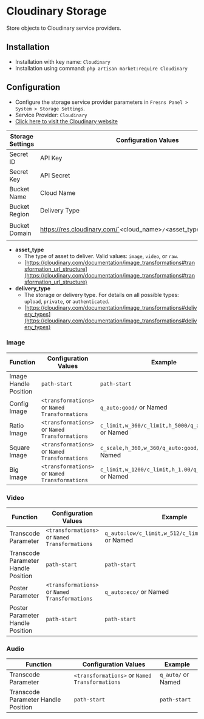 # Cloudinary Storage

Store objects to Cloudinary service providers.

## Installation

- Installation with key name: `Cloudinary`
- Installation using command: `php artisan market:require Cloudinary`

## Configuration

- Configure the storage service provider parameters in `Fresns Panel > System > Storage Settings`.
- Service Provider: `Cloudinary`
- [Click here to visit the Cloudinary website](https://console.cloudinary.com/invites/lpov9zyyucivvxsnalc5/qq5tle7olqu96r75rodt?t=default)

| Storage Settings | Configuration Values | Example |
| --- | --- | --- |
| Secret ID | API Key | `691595272023297` |
| Secret Key | API Secret | `NRTJiUPLY8f-E9oJtky_8UP2qMU` |
| Bucket Name | Cloud Name | `fresns` |
| Bucket Region | Delivery Type | `upload` |
| Bucket Domain | https://res.cloudinary.com/`<cloud_name>`/`<asset_type>`/`<delivery_type>` | `https://res.cloudinary.com/fresns/image/upload/`<br>`https://res.cloudinary.com/fresns/video/upload/`<br>`https://res.cloudinary.com/fresns/raw/upload/` |

- **asset_type**
    - The type of asset to deliver. Valid values: `image`, `video`, or `raw`.
    - [https://cloudinary.com/documentation/image_transformations#transformation_url_structure](https://cloudinary.com/documentation/image_transformations#transformation_url_structure)
- **delivery_type**
    - The storage or delivery type. For details on all possible types: `upload`, `private`, or `authenticated`.
    - [https://cloudinary.com/documentation/image_transformations#delivery_types](https://cloudinary.com/documentation/image_transformations#delivery_types)

### Image

| Function | Configuration Values | Example |
| --- | --- | --- |
| Image Handle Position | `path-start` | `path-start` |
| Config Image | `<transformations>` or `Named Transformations` | `q_auto:good/` or Named |
| Ratio Image | `<transformations>` or `Named Transformations` | `c_limit,w_360/c_limit,h_5000/q_auto:good/` or Named |
| Square Image | `<transformations>` or `Named Transformations` | `c_scale,h_360,w_360/q_auto:good/` or Named |
| Big Image | `<transformations>` or `Named Transformations` | `c_limit,w_1200/c_limit,h_1.00/q_auto:eco/` or Named |

### Video

| Function | Configuration Values | Example |
| --- | --- | --- |
| Transcode Parameter | `<transformations>` or `Named Transformations` | `q_auto:low/c_limit,w_512/c_limit,h_512/f_mp4/` or Named |
| Transcode Parameter Handle Position | `path-start` | `path-start` |
| Poster Parameter | `<transformations>` or `Named Transformations` | `q_auto:eco/` or Named |
| Poster Parameter Handle Position | `path-start` | `path-start` |

### Audio

| Function | Configuration Values | Example |
| --- | --- | --- |
| Transcode Parameter | `<transformations>` or `Named Transformations` | `q_auto/` or Named |
| Transcode Parameter Handle Position | `path-start` | `path-start` |
